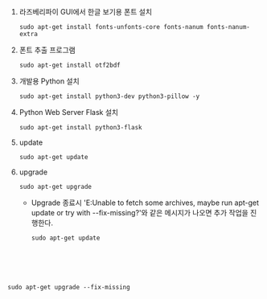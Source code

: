 ﻿1. 라즈베리파이 GUI에서 한글 보기용 폰트 설치
   <pre><code>sudo apt-get install fonts-unfonts-core fonts-nanum fonts-nanum-extra</code></pre>

2. 폰트 추출 프로그램
   <pre><code>sudo apt-get install otf2bdf</code></pre>

3. 개발용 Python 설치
   <pre><code>sudo apt-get install python3-dev python3-pillow -y</code></pre>

4. Python Web Server Flask 설치
   <pre><code>sudo apt-get install python3-flask</code></pre>

5. update
   <pre><code>sudo apt-get update</code></pre>

6. upgrade
   <pre><code>sudo apt-get upgrade</code></pre>
   * Upgrade 종료시 'E:Unable to fetch some archives, maybe run apt-get update or try with --fix-missing?'와 같은 메시지가 나오면 추가 작업을 진행한다.
       <pre><code>sudo apt-get update
sudo apt-get upgrade --fix-missing</code></pre>
